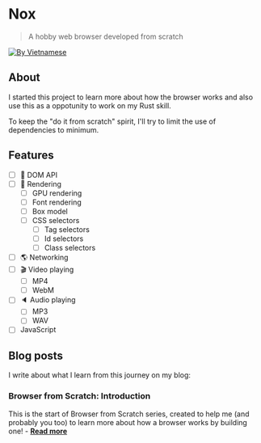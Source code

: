 # Nox
> A hobby web browser developed from scratch 

[![By Vietnamese](https://raw.githubusercontent.com/webuild-community/badge/master/svg/by.svg)](https://webuild.community)

## About

I started this project to learn more about how the browser works and also use this as a oppotunity to work on my Rust skill.

To keep the "do it from scratch" spirit, I'll try to limit the use of dependencies to minimum.

## Features

- [ ] :electric_plug: DOM API
- [ ] :art: Rendering
  - [ ] GPU rendering
  - [ ] Font rendering
  - [ ] Box model
  - [ ] CSS selectors
    - [ ] Tag selectors
    - [ ] Id selectors
    - [ ] Class selectors
- [ ] :earth_americas: Networking
- [ ] :clapper: Video playing
  - [ ] MP4
  - [ ] WebM
- [ ] :speaker: Audio playing
  - [ ] MP3
  - [ ] WAV
- [ ] JavaScript

## Blog posts

I write about what I learn from this journey on my blog:

### Browser from Scratch: Introduction

This is the start of Browser from Scratch series, created to help me (and probably you too) to learn more about how a browser works by building one! - [**Read more**][1]

[1]: https://zerox-dg.github.io/blog/2020/05/29/Browser-from-Scratch-Introduction/
